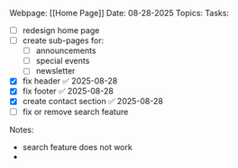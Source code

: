 Webpage: [[Home Page]]
Date: 08-28-2025
Topics: 
Tasks: 
- [ ] redesign home page
- [ ] create sub-pages for: 
	- [ ] announcements 
	- [ ] special events
	- [ ] newsletter
- [x] fix header ✅ 2025-08-28
- [x] fix footer ✅ 2025-08-28
- [x] create contact section ✅ 2025-08-28
- [ ] fix or remove search feature 

Notes: 
- search feature does not work 
- 